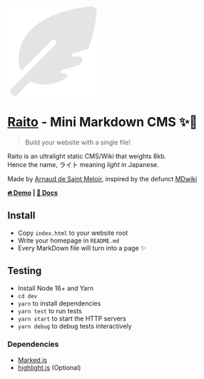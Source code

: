 ![logo](logo.svg)

# [Raito](https://raito.arnaud.at) - Mini Markdown CMS ✨📝
> Build your website with a single file!

Raito is an ultralight static CMS/Wiki that weights 8kb.  
Hence the name, ライト meaning *light* in Japanese.

Made by [Arnaud de Saint Meloir](https://arnaud.at), inspired by the defunct [MDwiki](https://github.com/Dynalon/mdwiki/)

**[🔥 Demo](https://raito.arnaud.at) | [📄 Docs](docs/)**

## Install
- Copy `index.html` to your website root
- Write your homepage in `README.md`
- Every MarkDown file will turn into a page ✨

## Testing
- Install Node 16+ and Yarn
- `cd dev`
- `yarn` to install dependencies
- `yarn test` to run tests
- `yarn start` to start the HTTP servers
- `yarn debug` to debug tests interactively

### Dependencies
- [Marked.js](https://github.com/markedjs/marked/)
- [highlight.js](https://github.com/highlightjs/highlight.js/) (Optional)

